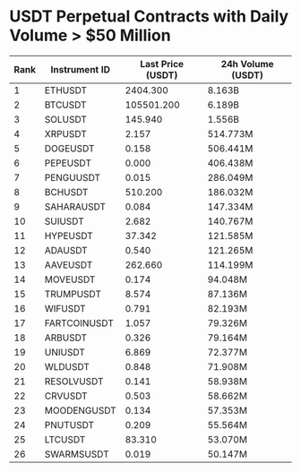 # USDT Perpetual Contracts with Daily Volume > $50 Million

| Rank | Instrument ID | Last Price (USDT) | 24h Volume (USDT) |
|------|---------------|-------------------|-------------------|
| 1 | ETHUSDT | 2404.300 | 8.163B |
| 2 | BTCUSDT | 105501.200 | 6.189B |
| 3 | SOLUSDT | 145.940 | 1.556B |
| 4 | XRPUSDT | 2.157 | 514.773M |
| 5 | DOGEUSDT | 0.158 | 506.441M |
| 6 | PEPEUSDT | 0.000 | 406.438M |
| 7 | PENGUUSDT | 0.015 | 286.049M |
| 8 | BCHUSDT | 510.200 | 186.032M |
| 9 | SAHARAUSDT | 0.084 | 147.334M |
| 10 | SUIUSDT | 2.682 | 140.767M |
| 11 | HYPEUSDT | 37.342 | 121.585M |
| 12 | ADAUSDT | 0.540 | 121.265M |
| 13 | AAVEUSDT | 262.660 | 114.199M |
| 14 | MOVEUSDT | 0.174 | 94.048M |
| 15 | TRUMPUSDT | 8.574 | 87.136M |
| 16 | WIFUSDT | 0.791 | 82.193M |
| 17 | FARTCOINUSDT | 1.057 | 79.326M |
| 18 | ARBUSDT | 0.326 | 79.164M |
| 19 | UNIUSDT | 6.869 | 72.377M |
| 20 | WLDUSDT | 0.848 | 71.908M |
| 21 | RESOLVUSDT | 0.141 | 58.938M |
| 22 | CRVUSDT | 0.503 | 58.662M |
| 23 | MOODENGUSDT | 0.134 | 57.353M |
| 24 | PNUTUSDT | 0.209 | 55.564M |
| 25 | LTCUSDT | 83.310 | 53.070M |
| 26 | SWARMSUSDT | 0.019 | 50.147M |
